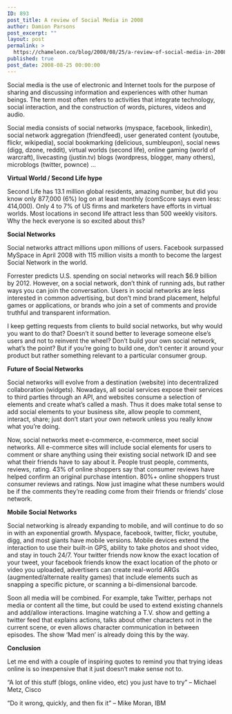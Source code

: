 ```yaml
---
ID: 893
post_title: A review of Social Media in 2008
author: Damion Parsons
post_excerpt: ""
layout: post
permalink: >
  https://chameleon.co/blog/2008/08/25/a-review-of-social-media-in-2008/
published: true
post_date: 2008-08-25 00:00:00
---
```

Social media is the use of electronic and Internet tools for the purpose of sharing and discussing information and experiences with other human beings. The term most often refers to activities that integrate technology, social interaction, and the construction of words, pictures, videos and audio.

Social media consists of social networks (myspace, facebook, linkedin), social network aggregation (friendfeed), user generated content (youtube, flickr, wikipedia), social bookmarking (delicious, sumbleupon), social news (digg, dzone, reddit), virtual worlds (second life), online gaming (world of warcraft), livecasting (justin.tv) blogs (wordpress, blogger, many others), microblogs (twitter, pownce) …

<strong>Virtual World / Second Life hype</strong>

Second Life has 13.1 million global residents, amazing number, but did you know only 877,000 (6%) log on at least monthly (comScore says even less: 414,000). Only 4 to 7% of US firms and marketers have efforts in virtual worlds. Most locations in second life attract less than 500 weekly visitors. Why the heck everyone is so excited about this?

<strong>Social Networks</strong>

Social networks attract millions upon millions of users. Facebook surpassed MySpace in April 2008 with 115 million visits a month to become the largest Social Network in the world.

Forrester predicts U.S. spending on social networks will reach $6.9 billion by 2012. However, on a social network, don’t think of running ads, but rather ways you can join the conversation. Users in social networks are less interested in common advertising, but don’t mind brand placement, helpful games or applications, or brands who join a set of comments and provide truthful and transparent information.

I keep getting requests from clients to build social networks, but why would you want to do that? Doesn’t it sound better to leverage someone else’s users and not to reinvent the wheel? Don’t build your own social network, what’s the point? But if you’re going to build one, don’t center it around your product but rather something relevant to a particular consumer group.

<strong>Future of Social Networks</strong>

Social networks will evolve from a destination (website) into decentralized collaboration (widgets). Nowadays, all social services expose their services to third parties through an API, and websites consume a selection of elements and create what’s called a mash. Thus it does make total sense to add social elements to your business site, allow people to comment, interact, share; just don’t start your own network unless you really know what you’re doing.

Now, social networks meet e-commerce, e-commerce, meet social networks. All e-commerce sites will include social elements for users to comment or share anything using their existing social network ID and see what their friends have to say about it. People trust people, comments, reviews, rating. 43% of online shoppers say that consumer reviews have helped confirm an original purchase intention. 80%+ online shoppers trust consumer reviews and ratings. Now just imagine what these numbers would be if the comments they’re reading come from their friends or friends’ close network.

<strong>Mobile Social Networks</strong>

Social networking is already expanding to mobile, and will continue to do so in with an exponential growth. Myspace, facebook, twitter, flickr, youtube, digg, and most giants have mobile versions. Mobile devices extend the interaction to use their built-in GPS, ability to take photos and shoot video, and stay in touch 24/7. Your twitter friends now know the exact location of your tweet, your facebook friends know the exact location of the photo or video you uploaded, advertisers can create real-world ARGs (augmented/alternate reality games) that include elements such as snapping a specific picture, or scanning a bi-dimensional barcode.

Soon all media will be combined. For example, take Twitter, perhaps not media or content all the time, but could be used to extend existing channels and add/allow interactions. Imagine watching a T.V. show and getting a twitter feed that explains actions, talks about other characters not in the current scene, or even allows character communication in between episodes. The show ‘Mad men’ is already doing this by the way.

<strong>Conclusion</strong>

Let me end with a couple of inspiring quotes to remind you that trying ideas online is so inexpensive that it just doesn’t make sense not to.

“A lot of this stuff (blogs, online video, etc) you just have to try” – Michael Metz, Cisco

“Do it wrong, quickly, and then fix it” – Mike Moran, IBM
